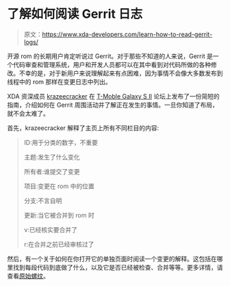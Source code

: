 # 了解如何阅读 Gerrit 日志

> 原文：<https://www.xda-developers.com/learn-how-to-read-gerrit-logs/>

开源 rom 的长期用户肯定听说过 Gerrit。对于那些不知道的人来说，Gerrit 是一个代码审查和管理系统，用户和开发人员都可以在其中看到对代码所做的各种修改。不幸的是，对于新用户来说理解起来有点困难，因为事情不会像大多数发布到线程中的 rom 那样在变更日志中列出。

XDA 资深成员 [krazeecracker](http://forum.xda-developers.com/member.php?u=4727248) 在 [T-Moble Galaxy S II](http://forum.xda-developers.com/forumdisplay.php?f=1329) 论坛上发布了一份简短的指南，介绍如何在 Gerrit 周围活动并了解正在发生的事情。一旦你知道了布局，就不会太难了。

首先，krazeecracker 解释了主页上所有不同栏目的内容:

> ID:用于分类的数字，不重要
> 
> 主题:发生了什么变化
> 
> 所有者:谁提交了变更
> 
> 项目:变更在 rom 中的位置
> 
> 分支:不言自明
> 
> 更新:当它被合并到 rom 时
> 
> v:已经核实要合并了
> 
> r:在合并之前已经审核过了

然后，有一个关于如何在你打开它的单独页面时阅读一个变更的解释。这包括在哪里找到每段代码到底做了什么，以及它是否已经被检查、合并等等。更多详情，请查看[原始螺纹](http://forum.xda-developers.com/showthread.php?t=1917286)。